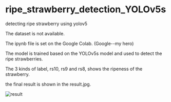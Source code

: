 # ripe_strawberry_detection_YOLOv5s
detecting ripe strawberry using yolov5

The dataset is not available.

The ipynb file is set on the Google Colab. (Google--my hero)

The model is trained based on the YOLOv5s model and used to detect the ripe strawberries.

The 3 kinds of label, rs10, rs9 and rs8, shows the ripeness of the strawberry.

the final result is shown in the result.jpg.

![result](https://user-images.githubusercontent.com/81740803/183282310-c76a7139-4f24-4b0a-9a08-e35393ab5c2d.jpg)

